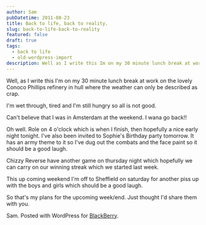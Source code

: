 ```yaml
---
author: Sam
pubDatetime: 2011-08-23
title: Back to life, back to reality.
slug: back-to-life-back-to-reality
featured: false
draft: true
tags:
  - back to life
  - old-wordpress-import
description: Well as I write this Im on my 30 minute lunch break at work on the lovely Conoco Phillips refinery in hull where the weather can only be described as crap
---
```


Well, as I write this I'm on my 30 minute lunch break at work on the lovely Conoco Phillips refinery in hull where the weather can only be described as crap. 

I'm wet through, tired and I'm still hungry so all is not good. 

Can't believe that I was in Amsterdam at the weekend. I wana go back!!

Oh well.  Role on 4 o'clock which is when I finish, then hopefully a nice early night tonight. I've also been invited to Sophie's Birthday party tomorrow. It has an army theme to it so I've dug out the combats and the face paint so it should be a good laugh. 

Chizzy Reverse have another game on thursday night which hopefully we can carry on our winning streak which we started last week. 

This up coming weekend I'm off to Sheffield on saturday for another piss up with the boys and girls which should be a good laugh. 

So that's my plans for the upcoming week/end. Just thought I'd share them with you. 

Sam.  Posted with WordPress for [BlackBerry](http://bonx.us?d4x).